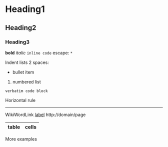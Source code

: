 # Heading1 #
## Heading2 ##
### Heading3 ###

**bold**     _italic_
`inline code`
escape: `*`

Indent lists 2 spaces:
  * bullet item
  1. numbered list

```
verbatim code block
```

Horizontal rule

---


WikiWordLink
[label](http://domain/page)
http://domain/page

| table | cells |
|:------|:------|

More examples